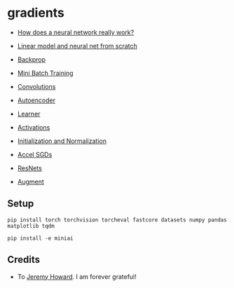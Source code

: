 # gradients

- [How does a neural network really work?](https://github.com/conscioustahoe/gradients/blob/main/how-does-a-neural-net-really-work.ipynb)

- [Linear model and neural net from scratch](https://github.com/conscioustahoe/gradients/blob/main/linear-model-and-neural-net-from-scratch.ipynb)

- [Backprop](https://github.com/conscioustahoe/gradients/blob/main/backprop.ipynb)

- [Mini Batch Training](https://github.com/conscioustahoe/gradients/blob/main/minibatch-training.ipynb)

- [Convolutions](https://github.com/conscioustahoe/gradients/blob/main/convolutions_part_a.ipynb)

- [Autoencoder](https://github.com/conscioustahoe/gradients/blob/main/autoencoder.ipynb)

- [Learner](https://github.com/conscioustahoe/gradients/blob/main/learner.ipynb)

- [Activations](https://github.com/conscioustahoe/gradients/blob/main/activations.ipynb)

- [Initialization and Normalization](https://github.com/conscioustahoe/gradients/blob/main/initializing.ipynb)

- [Accel SGDs](https://github.com/conscioustahoe/gradients/blob/main/accel-sgd.ipynb)

- [ResNets](https://github.com/conscioustahoe/gradients/blob/main/resnet.ipynb)

- [Augment](https://github.com/conscioustahoe/gradients/blob/main/augment.ipynb)

## Setup

```
pip install torch torchvision torcheval fastcore datasets numpy pandas matplotlib tqdm
```

```
pip install -e miniai
```



## Credits

- To [Jeremy Howard](https://x.com/jeremyphoward). I am forever grateful!
